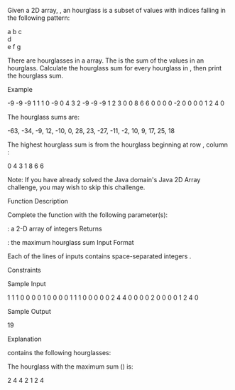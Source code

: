 Given a  2D array, , an hourglass is a subset of values with indices falling in the following pattern:

a b c  
  d  
e f g

There are  hourglasses in a  array. The  is the sum of the values in an hourglass. Calculate the hourglass sum for every hourglass in , then print the  hourglass sum.

Example


-9 -9 -9  1 1 1 
 0 -9  0  4 3 2
-9 -9 -9  1 2 3
 0  0  8  6 6 0
 0  0  0 -2 0 0
 0  0  1  2 4 0
 
The  hourglass sums are:

-63, -34, -9, 12, 
-10,   0, 28, 23, 
-27, -11, -2, 10, 
  9,  17, 25, 18
  
The highest hourglass sum is  from the hourglass beginning at row , column :

0 4 3
  1
8 6 6

Note: If you have already solved the Java domain's Java 2D Array challenge, you may wish to skip this challenge.

Function Description

Complete the function  with the following parameter(s):

: a 2-D array of integers
Returns

: the maximum hourglass sum
Input Format

Each of the  lines of inputs  contains  space-separated integers .

Constraints

Sample Input

1 1 1 0 0 0
0 1 0 0 0 0
1 1 1 0 0 0
0 0 2 4 4 0
0 0 0 2 0 0
0 0 1 2 4 0

Sample Output

19

Explanation

 contains the following hourglasses:


The hourglass with the maximum sum () is:

2 4 4
  2
1 2 4
